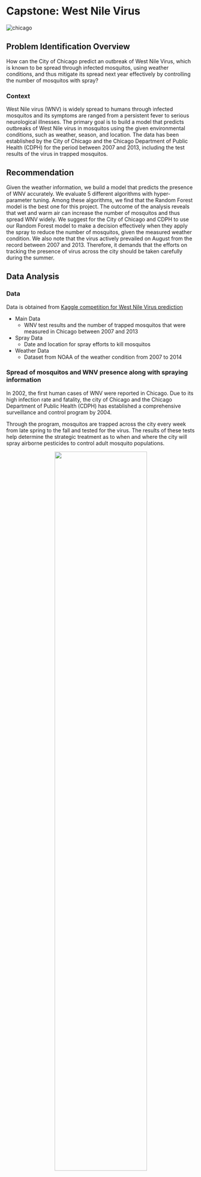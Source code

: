 # Capstone: West Nile Virus

![chicago](datasets/images/chiskyline.png)

<!--
## Data is obtained from Kaggle competition: 
[West Nile Virus Competition](https://www.kaggle.com/competitions/predict-west-nile-virus/overview)

## Project Description:
-->

## Problem Identification Overview

How can the City of Chicago predict an outbreak of West Nile Virus, which is known to be spread through infected mosquitos, using weather conditions, and thus mitigate its spread next year effectively by controlling the number of mosquitos with spray?


### Context

West Nile virus (WNV) is widely spread to humans through infected mosquitos and its symptoms areranged from a persistent fever to serious neurological illnesses. The primary goal is to build a model that predicts outbreaks of West Nile virus in mosquitos using the given environmental conditions, such as weather, season, and location. The data has been established by the City of Chicago and the Chicago Department of Public Health (CDPH) for the period between 2007 and 2013, including the test results of the virus in trapped mosquitos.

## Recommendation

Given the weather information, we build a model that predicts the presence of WNV accurately. Weevaluate 5 different algorithms with hyper-parameter tuning. Among these algorithms, we find that theRandom Forest model is the best one for this project. The outcome of the analysis reveals that wet andwarm air can increase the number of mosquitos and thus spread WNV widely. We suggest for the City ofChicago and CDPH to use our Random Forest model to make a decision effectively when they apply thespray to reduce the number of mosquitos, given the measured weather condition. We also note that the virusactively prevailed on August from the record between 2007 and 2013. Therefore, it demands that the effortson tracking the presence of virus across the city should be taken carefully during the summer.


## Data Analysis

### Data
Data is obtained from [Kaggle competition for West Nile Virus prediction](https://www.kaggle.com/competitions/predict-west-nile-virus/overview)

- Main Data
	- WNV test results and the number of trapped mosquitos that were measured in Chicago between2007 and 2013
- Spray Data
	- Date and location for spray efforts to kill mosquitos
- Weather Data
	- Dataset from NOAA of the weather condition from 2007 to 2014

	
### Spread of mosquitos and WNV presence along with spraying information

In 2002, the first human cases of WNV were reported in Chicago. Due to its high infection rate and fatality,the city of Chicago and the Chicago Department of Public Health (CDPH) has established a comprehensivesurveillance and control program by 2004.
Through the program, mosquitos are trapped across the city every week from late spring to the fall andtested for the virus. The results of these tests help determine the strategic treatment as to when and wherethe city will spray airborne pesticides to control adult mosquito populations.

<p align="center" width=100%>
   <img src="output/figures/Map_num_mos_positive_w_spray.png" width=70%>
   <div align="center"><i>Figure 1. The cumulative number of trapped mosquitos and the presence of WNV between 2007 and 2013. The pink shade indicates the location where spraying was conducted to control the mosquitos.</i></div>
</p>

Figure 1. shows WNV outbreaks and the cumulative number of trapped mosquitos between 2007 and2013. It is apparent that mosquitos are broadly distributed across the entire city of Chicago, and the presenceof WNV is naively proportion to the number of mosquitos: the largest WNV-positive case (red circle; > 60)is found where the collective number of mosquitos is larger than 20,000.

In order to reduce the number of mosquitos, the City of Chicago has applied a spray across the city. Thelocations of the spray were overlaid as pink circles in Figure 1. We can see that the spray is considerablyeffective to control the mosquito population, and thus minimize the spread of WNV.

### Species of Mosquitos

There are 6 species in the trapped mosquitos: Culex Erraticus, Culex Pipens, Culex Restuans, CulexSalinarius, Culex Tarsalis, and Culex Territans. Figure 2 shows that Culex Pipens is the most trapped onein the species. Interestingly, WNV is transferred only by the specific species: Culex Pipens and CulexRestuans. The number count of WNV from other species is zero. Explaining the medical connectionbetween the virus and species of mosquito is beyond the scope of this report. However, it would be notableto identify the dominant species that potentially carry the virus, as it can help select the specific insecticidespray to effectively reduce the target mosquitos.

<p align="center" width=100%>
   <img src="output/figures/num_mos_speices.png" width=49%>
   <img src="output/figures/WNV_positive_species.png" width=49%>
   <div align="center"><i>Figure 2. The number of trapped mosquitos (left panel) and the WNV-positive cases (right panel) depending on the species of mosquitos</i></div>
</p>

### WNV-Positive Cases by date

Figure 3. shows the total number of WNV-positive cases, which were grouped by year and month. We cansee that WNV is significantly active in 2007 and 2013, while is inactive in 2009 and 2011. The goal ofthis project is to understand how the spread of WNV is affected by the weather condition, so that we canhelp the City of Chicago plan the strategy of spraying effectively. Another interesting trend is that the totalcount of WNV positive case is dominant in August. We will check if high temperature or wet air during thesummer influence the spread of the virus.

<p align="center" width=100%>
   <img src="output/figures/WNV_positive_month.png" width=70%>
   <div align="center"><i>Figure 3. The stacked bar chart for WNV-positive cases, which were grouped by year and month</i></div>
</p>

### A detailed description of the Weather Dataset

In this analysis, weather conditions are measured from two stations, which were located near the City ofChicago: station 1 is near Chicago O’hare International Airport and station 2 is near Chicago MidwayInternational Airport. It contains local climatological data between 2007 and 2015: dailymaximum/minimum temperature, average temperature, a departure from normal, dew point, wet bulb,heating, cooling, sunrise, sunset, weather type, snow, daily total precipitation, pressure, wind speed, andwind direction.
As seen in Figure 4, the most of features have seasonal characteristics, where some patterns are repeatedyearly. For example, it is obvious that the average temperature is highest for July to August and lowest inNovember. Note that the weather was measured between April and November every year. In Figure 3, blueand orange colors represent the weather condition measured from station 1 and station 2, respectively. Itshows that both data are highly consistent with each other as the stations are located closely. In order tominimize complexity, we make use of the weather data only from station 1.
There are some missing values in the weather dataset. For the missing values in the average temperature (Tavg), wereplace the values with the mean of maximum and minimum temperature (Tmin + Tmax)/2. The missing values in therest features are filled with the forward method, as the features are continuous.

<p align="center" width=100%>
   <img src="output/figures/Weather_Stations.png" width=70%>
   <div align="center"><i>Figure 4. Weather conditions, which is observed from Station 1 and Station 2 between 2007 and 2015</i></div>
</p>

Figure 5. shows the average temperature between 2007 and 2014. In general, the temperature lies within 65 ~ 70degrees Fahrenheit, while the lowest average temperature was observed in 2009. It is expected that temperature wouldbe of importance as it affects the condition of the population of mosquitos, which potentially carry WNV.

<p align="center" width=100%>
   <img src="output/figures/Tavg_year.png" width=70%>
   <div align="center"><i>Figure 5. Box plot for the average temperature between 2007 and 2014</i></div>
</p>

### Average temperature vs. Mosquitos / WNV

It is expected that the number of mosquitos and WNV cases are affected by the weather condition. Beforeestablishing machine learning models, we take look at the relationship by displaying the data.
Figure 6 shows the correlation between the average temperature and the number of mosquitos and WNVpresence. It is apparent that mosquitos and WNV are more prevalent in higher temperature: the number ofmosquitos increases up to 6000 and the number of WNV cases increases up to 40 when the averagetemperature is higher than 70 degrees in Fahrenheit. Below the temperature, the number of mosquitos issmaller than 1000, and thus no significant spread of WNV.

<p align="center" width=100%>
   <img src="output/figures/WNV_positive_Tavg.png" width=70%>
   <div align="center"><i>Figure 6. Correlation between the average temperature and the number of mosquitos& WMV presence.</i></div>
</p>

The annual presence of WNV-positive cases is affected by the average temperature. The box plots in Figure7 show that the average temperature is generally higher in 2007 and 2013 when WNV is actively detected(see the orange boxes where WNV is positive).

<p align="center" width=100%>
   <img src="output/figures/Tavg_year_WNV_station1.png" width=49%>
   <img src="output/figures/Tavg_year_WNV_station2.png" width=49%>
   <div align="center"><i>Figure 7. The average temperature along with WNV presence between 2007 and 2013</i></div>
</p>


## Data Engineering

In order to prepare the dataset for building a model, we scrutinize the data in depth and select the feature ofinterest. Firstly, we change the data format for the categorical features (Species and CodeSum) by labelencoder. Since the machine learning model cannot handle non-numeric variables, we convert the categoricalvalues to corresponding numbers. Secondly, we note that the weather can give an impact on the conditionfor the proliferation of mosquitos and thus the spread of WNV in a certain period. Therefore, we addfeatures that contain weather data, which is shifted to 1, 3, and 7 days before (denoted to “_1, _3, _7”).
In this project, WNV presence, the target variable, is highly imbalanced. The positive case is only 5% ofobservations. Since such a high imbalance severely hampers building an accurate model, we adjust thedataset by under-sampling the majority case (here the negative WNV). Handling imbalance can be furtherimproved and tested with other techniques, such as the Synthetic Minority Oversampling Technique(SMOTE), but we merely make use of under-sampling in this analysis.
We reduce the feature size by eliminating not-interested features. The importance of features is evaluatedwith [Weight of Evidence (WoE) and Information Value (IV)](https://github.com/pankajkalania/IV-WOE) . Based on the suggested criteria (not important when IV < 0.02), we explore the dataset and re-iterate the criteria values. In this analysis, we eliminate features where their IV values are smaller than 0.01, and the data size is reduced from 68 to 47. 

The features that are strongly correlated to other features can make it difficult in distinguishing betweentheir individual effects on the dependent variable, the presence of WNV in this analysis. To reduce multicollinearity, we evaluate the [Variance Inflation Factor (VIF)](https://www.geeksforgeeks.org/detecting-multicollinearity-with-vifpython/), which picks each feature and regresses itagainst all of the other features. By definition, VIF values are related to R-squared values, so higher VIFvalues indicate a higher correlation. It is well accepted that a VIF value above 5 denotes the feature in a
high multi-collinearity. Using this process, we remove all features that are highly correlated against theother features, and the number of the features is reduced to 11.

The correlation between features in the final dataset that is ready for modeling is depicted in Figure 8. Asseen in the Figure, the selected features are relatively independent of each other.

<p align="center" width=100%>
   <img src="output/figures/Corr_map.jpg" width=100%>
   <div align="center"><i>Figure 8. Correlation map between features after removing features that are highly correlated to the other features.</i></div>
</p>

## Modeling

Using the cleaned & reduced dataset, we build up a model with 5 different methods: Logistic regression,Random Forest, Gaussian Bayes, Support Vector Machine (SVM), and K-Nearest Neighbors. For eachmethod, we perform hyper-parameter tuning with randomized search cross-validation to optimize eachmodel.
After finding the optimized setups, we compare the best models by using the ***Area Under Curve (AUC)***value for the ***Receiver Operating Characteristics (ROC) curve***, which is the probability curve between thefalse positive rate and the true positive rate. In this benchmark, we find that in this analysis, the RandomForest model covers most areas among the models (see Figure 9). In Figure 10, it is clear that the AUCscore is highest in the Random Forest model, whose value is 0.84. More robust models, such as LogisticRegression and Gaussian Bayes, have significantly low scores as expected.

<p align="center" width=100%>
   <img src="output/figures/ROC_all.jpg" width=70%>
   <div align="center"><i>Figure 9. Comparison of receiver operating characteristic curve for the different models.</i></div>
</p>

<p align="center" width=100%>
   <img src="output/figures/ROC_AUC_all.jpg" width=70%>
   <div align="center"><i>Figure 10. The comparison of best Area Under Curve scores for the different models.</i></div>
</p>

Figure 11 shows the confusion matrix for the Random Forest model, which is the best one among themodel we test. As seen in the figure, the precision (True Positive / (True Positive + False Positive)) is 0.75and the recall (True Positive / (True Positive + False Negative)) is 0.81. Since this analysis aims to predictthe presence of the virus, reducing a false negative result is relatively more important than reducing a falsepositive. Therefore, we are focusing on the recall value carefully in this problem. Along with the high valueof the AUC score, the Random Forest model yields a recall value of 0.81, which is higher than that of anyother models.

<p align="center" width=100%>
   <img src="output/figures/confusion_RandomForest.jpg" width=70%>
   <div align="center"><i>Figure 11. Confusion matrix for Random Forest Model</i></div>
</p>

## Importance of Features

In order to understand what are the main features that affect the output of our model, we make use of the[Shapley Additive exPlanations (SHAP) method](https://towardsdatascience.com/using-shap-values-to-explain-how-your-machine-learningmodel-works-732b3f40e137), which discloses the individual contribution of each feature to the output of the model.
Figure 12 shows a bar plot and a violin plot, which describe the relative importance of the individualfeature. The top two key features are the wind direction 3 days before the observation (ResultDir_3d) andthe total precipitation 1 day before the observation (PrecipTotal_1d). In the violin plot, we can see that thewind that blows from a high angle (see the red color) results in producing strong positive SHAP values.This is likely because the wind from a certain direction helps mosquitos being proliferated. The wind maycontain some ingredients that favor the environment for mosquito incubation, such as wet and warm air.Similarly, the total precipitation can increase humidity in the air, and thus help a mosquito-favoredenvironment. Interestingly, heating is the least important feature as we see in Figure 12. This implies thatheating has almost no contribution to the prediction of WNV presence.

<p align="center" width=100%>
   <img src="output/figures/SHAP_bar.jpg" width=49%>
   <img src="output/figures/SHAP_violin.jpg" width=49%>
   <div align="center"><i>Figure 11. Confusion matrix for Random Forest Model</i></div>
</p>


## Further Suggestion

In this analysis, we have a caveat that the effect of spray at some locations is already considered in thedataset. Therefore, it may cause some deviation from the output of the model, in which the number ofmosquitos is not controlled by humans but is merely affected by nature. As we can see in Figure 1, theeffect of spray is not trivial: the spray can reduce the number of mosquitos significantly. To build a modelthat predicts the presence of WNV by the weather condition (not by humans), we may separate the datasetbetween sprayed and non-sprayed regions and use a non-contaminated one. This also helps evaluate theeffect of the spray in depth.


## Conclusion

In this work, given the weather information, we build a model that predicts the presence of WNV in theCity of Chicago. As a preprocess, we

- impute the missing data by checking the characteristics of features,- mitigate the imbalanced dataset by undersampling of majority case (WNV negative case),- eliminate the less important features using the Weight of Evidence and Information Value technique,- eliminate the features with a high degree of multi-collinearity using the Variation Information Factormethod.

With the cleaned dataset, we benchmark 5 different models: Linear Regression, Random Forest, GaussianNaïve Bayes, Support Vector Machine, and K-Nearest Neighbors. We perform a hyper-parameter tuningfor each model and find that Random Forest is the best one among the models, which is judged by the AUCscore and the retail value.
Finally, we evaluate the features that give a strong contribution to the prediction by using the SHAPmethod. The top two key features are the wind direction 3 days before the observation (*ResultDir_3d*) andthe total precipitation 1 day before the observation (*PrecipTotal_1d*). These features have a high positivecontribution when their values are high.
